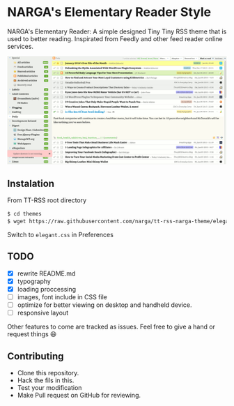 NARGA's Elementary Reader Style
===============================

NARGA's Elementary Reader: A simple designed Tiny Tiny RSS theme that is used to better reading. Inspirated from Feedly and other feed reader online services.

![expandable](https://raw.githubusercontent.com/Narga/tt-rss-narga-theme/master/screenshot.png)

## Instalation
From TT-RSS root directory
```bash
$ cd themes
$ wget https://raw.githubusercontent.com/narga/tt-rss-narga-theme/elegant.css
```
Switch to `elegant.css` in Preferences

## TODO
- [x] rewrite README.md
- [x] typography
- [x] loading proccessing
- [ ] images, font include in CSS file
- [ ] optimize for better viewing on desktop and handheld device.
- [ ] responsive layout

Other features to come are tracked as issues. Feel free to give a hand or request things :smile:


## Contributing
- Clone this repository.
- Hack the fils in this.
- Test your modification
- Make Pull request on GitHub for reviewing.

